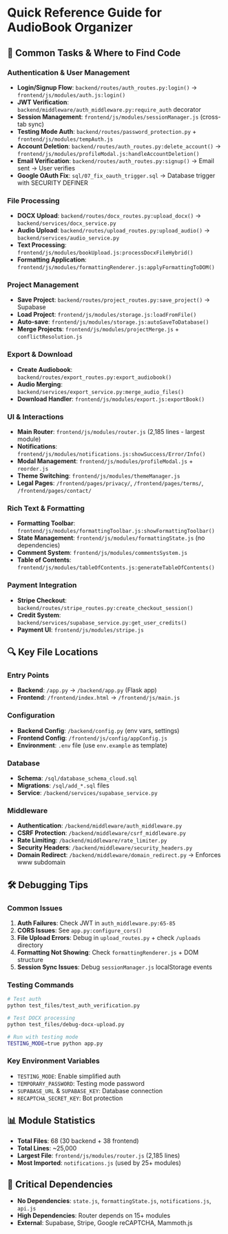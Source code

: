 # Quick Reference Guide for AudioBook Organizer

## 🚀 Common Tasks & Where to Find Code

### Authentication & User Management
- **Login/Signup Flow**: `backend/routes/auth_routes.py:login()` → `frontend/js/modules/auth.js:login()`
- **JWT Verification**: `backend/middleware/auth_middleware.py:require_auth` decorator
- **Session Management**: `frontend/js/modules/sessionManager.js` (cross-tab sync)
- **Testing Mode Auth**: `backend/routes/password_protection.py` + `frontend/js/modules/tempAuth.js`
- **Account Deletion**: `backend/routes/auth_routes.py:delete_account()` → `frontend/js/modules/profileModal.js:handleAccountDeletion()`
- **Email Verification**: `backend/routes/auth_routes.py:signup()` → Email sent → User verifies
- **Google OAuth Fix**: `sql/07_fix_oauth_trigger.sql` → Database trigger with SECURITY DEFINER

### File Processing
- **DOCX Upload**: `backend/routes/docx_routes.py:upload_docx()` → `backend/services/docx_service.py`
- **Audio Upload**: `backend/routes/upload_routes.py:upload_audio()` → `backend/services/audio_service.py`
- **Text Processing**: `frontend/js/modules/bookUpload.js:processDocxFileHybrid()`
- **Formatting Application**: `frontend/js/modules/formattingRenderer.js:applyFormattingToDOM()`

### Project Management
- **Save Project**: `backend/routes/project_routes.py:save_project()` → Supabase
- **Load Project**: `frontend/js/modules/storage.js:loadFromFile()`
- **Auto-save**: `frontend/js/modules/storage.js:autoSaveToDatabase()`
- **Merge Projects**: `frontend/js/modules/projectMerge.js` + `conflictResolution.js`

### Export & Download
- **Create Audiobook**: `backend/routes/export_routes.py:export_audiobook()`
- **Audio Merging**: `backend/services/export_service.py:merge_audio_files()`
- **Download Handler**: `frontend/js/modules/export.js:exportBook()`

### UI & Interactions
- **Main Router**: `frontend/js/modules/router.js` (2,185 lines - largest module)
- **Notifications**: `frontend/js/modules/notifications.js:showSuccess/Error/Info()`
- **Modal Management**: `frontend/js/modules/profileModal.js` + `reorder.js`
- **Theme Switching**: `frontend/js/modules/themeManager.js`
- **Legal Pages**: `/frontend/pages/privacy/`, `/frontend/pages/terms/`, `/frontend/pages/contact/`

### Rich Text & Formatting
- **Formatting Toolbar**: `frontend/js/modules/formattingToolbar.js:showFormattingToolbar()`
- **State Management**: `frontend/js/modules/formattingState.js` (no dependencies)
- **Comment System**: `frontend/js/modules/commentsSystem.js`
- **Table of Contents**: `frontend/js/modules/tableOfContents.js:generateTableOfContents()`

### Payment Integration
- **Stripe Checkout**: `backend/routes/stripe_routes.py:create_checkout_session()`
- **Credit System**: `backend/services/supabase_service.py:get_user_credits()`
- **Payment UI**: `frontend/js/modules/stripe.js`

## 🔍 Key File Locations

### Entry Points
- **Backend**: `/app.py` → `/backend/app.py` (Flask app)
- **Frontend**: `/frontend/index.html` → `/frontend/js/main.js`

### Configuration
- **Backend Config**: `/backend/config.py` (env vars, settings)
- **Frontend Config**: `/frontend/js/config/appConfig.js`
- **Environment**: `.env` file (use `env.example` as template)

### Database
- **Schema**: `/sql/database_schema_cloud.sql`
- **Migrations**: `/sql/add_*.sql` files
- **Service**: `/backend/services/supabase_service.py`

### Middleware
- **Authentication**: `/backend/middleware/auth_middleware.py`
- **CSRF Protection**: `/backend/middleware/csrf_middleware.py`
- **Rate Limiting**: `/backend/middleware/rate_limiter.py`
- **Security Headers**: `/backend/middleware/security_headers.py`
- **Domain Redirect**: `/backend/middleware/domain_redirect.py` → Enforces www subdomain

## 🛠️ Debugging Tips

### Common Issues
1. **Auth Failures**: Check JWT in `auth_middleware.py:65-85`
2. **CORS Issues**: See `app.py:configure_cors()`
3. **File Upload Errors**: Debug in `upload_routes.py` + check `/uploads` directory
4. **Formatting Not Showing**: Check `formattingRenderer.js` + DOM structure
5. **Session Sync Issues**: Debug `sessionManager.js` localStorage events

### Testing Commands
```bash
# Test auth
python test_files/test_auth_verification.py

# Test DOCX processing
python test_files/debug-docx-upload.py

# Run with testing mode
TESTING_MODE=true python app.py
```

### Key Environment Variables
- `TESTING_MODE`: Enable simplified auth
- `TEMPORARY_PASSWORD`: Testing mode password
- `SUPABASE_URL` & `SUPABASE_KEY`: Database connection
- `RECAPTCHA_SECRET_KEY`: Bot protection

## 📊 Module Statistics
- **Total Files**: 68 (30 backend + 38 frontend)
- **Total Lines**: ~25,000
- **Largest File**: `frontend/js/modules/router.js` (2,185 lines)
- **Most Imported**: `notifications.js` (used by 25+ modules)

## 🔗 Critical Dependencies
- **No Dependencies**: `state.js`, `formattingState.js`, `notifications.js`, `api.js`
- **High Dependencies**: Router depends on 15+ modules
- **External**: Supabase, Stripe, Google reCAPTCHA, Mammoth.js